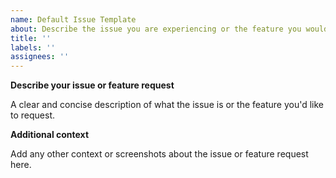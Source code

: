 ```yaml
---
name: Default Issue Template
about: Describe the issue you are experiencing or the feature you would like to request
title: ''
labels: ''
assignees: ''
---
```


**Describe your issue or feature request**

A clear and concise description of what the issue is or the feature you'd like to request.

**Additional context**

Add any other context or screenshots about the issue or feature request here.

